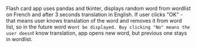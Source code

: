 Flash card app uses pandas and tkinter, displays random word from wordlist on French and after 3 seconds translation in English. 
If user clicks "OK" - that means user knows translation of the word and removes it from word list, so in the future word w`ont be displayed.
Buy clicking "No" means the user doesn`t know translation, app opens new word, but previous one stays in wordlist.
